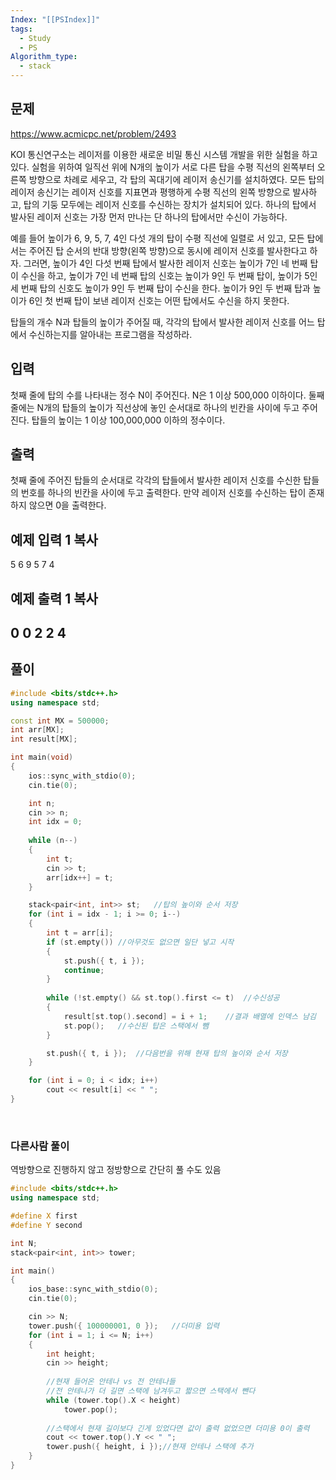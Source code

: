 ```yaml
---
Index: "[[PSIndex]]"
tags:
  - Study
  - PS
Algorithm_type:
  - stack
---
```


## 문제
https://www.acmicpc.net/problem/2493

KOI 통신연구소는 레이저를 이용한 새로운 비밀 통신 시스템 개발을 위한 실험을 하고 있다. 실험을 위하여 일직선 위에 N개의 높이가 서로 다른 탑을 수평 직선의 왼쪽부터 오른쪽 방향으로 차례로 세우고, 각 탑의 꼭대기에 레이저 송신기를 설치하였다. 모든 탑의 레이저 송신기는 레이저 신호를 지표면과 평행하게 수평 직선의 왼쪽 방향으로 발사하고, 탑의 기둥 모두에는 레이저 신호를 수신하는 장치가 설치되어 있다. 하나의 탑에서 발사된 레이저 신호는 가장 먼저 만나는 단 하나의 탑에서만 수신이 가능하다. 

예를 들어 높이가 6, 9, 5, 7, 4인 다섯 개의 탑이 수평 직선에 일렬로 서 있고, 모든 탑에서는 주어진 탑 순서의 반대 방향(왼쪽 방향)으로 동시에 레이저 신호를 발사한다고 하자. 그러면, 높이가 4인 다섯 번째 탑에서 발사한 레이저 신호는 높이가 7인 네 번째 탑이 수신을 하고, 높이가 7인 네 번째 탑의 신호는 높이가 9인 두 번째 탑이, 높이가 5인 세 번째 탑의 신호도 높이가 9인 두 번째 탑이 수신을 한다. 높이가 9인 두 번째 탑과 높이가 6인 첫 번째 탑이 보낸 레이저 신호는 어떤 탑에서도 수신을 하지 못한다.

탑들의 개수 N과 탑들의 높이가 주어질 때, 각각의 탑에서 발사한 레이저 신호를 어느 탑에서 수신하는지를 알아내는 프로그램을 작성하라. 

## 입력

첫째 줄에 탑의 수를 나타내는 정수 N이 주어진다. N은 1 이상 500,000 이하이다. 둘째 줄에는 N개의 탑들의 높이가 직선상에 놓인 순서대로 하나의 빈칸을 사이에 두고 주어진다. 탑들의 높이는 1 이상 100,000,000 이하의 정수이다.

## 출력

첫째 줄에 주어진 탑들의 순서대로 각각의 탑들에서 발사한 레이저 신호를 수신한 탑들의 번호를 하나의 빈칸을 사이에 두고 출력한다. 만약 레이저 신호를 수신하는 탑이 존재하지 않으면 0을 출력한다.

## 예제 입력 1 복사

5
6 9 5 7 4

## 예제 출력 1 복사

0 0 2 2 4
   
---
## 풀이
```cpp
#include <bits/stdc++.h>
using namespace std;

const int MX = 500000;
int arr[MX];
int result[MX];

int main(void)
{
	ios::sync_with_stdio(0);
	cin.tie(0);

	int n;
	cin >> n;
	int idx = 0;
	
	while (n--)
	{
		int t;
		cin >> t;
		arr[idx++] = t;
	}

	stack<pair<int, int>> st;	//탑의 높이와 순서 저장
	for (int i = idx - 1; i >= 0; i--)
	{
		int t = arr[i];
		if (st.empty())	//아무것도 없으면 일단 넣고 시작
		{
			st.push({ t, i });
			continue;
		}
		
		while (!st.empty() && st.top().first <= t)	//수신성공
		{
			result[st.top().second] = i + 1;	//결과 배열에 인덱스 남김
			st.pop();	//수신된 탑은 스택에서 뺌
		}

		st.push({ t, i });	//다음번을 위해 현재 탑의 높이와 순서 저장
	}

	for (int i = 0; i < idx; i++)
		cout << result[i] << " ";
}

```
   
### 다른사람 풀이 
역방향으로 진행하지 않고 정방향으로 간단히 풀 수도 있음
```cpp
#include <bits/stdc++.h>
using namespace std;

#define X first
#define Y second

int N;
stack<pair<int, int>> tower;

int main() 
{
    ios_base::sync_with_stdio(0);
    cin.tie(0);

    cin >> N;
    tower.push({ 100000001, 0 });   //더미용 입력
    for (int i = 1; i <= N; i++)
    {
        int height;
        cin >> height;
        
        //현재 들어온 안테나 vs 전 안테나들
        //전 안테나가 더 길면 스택에 남겨두고 짧으면 스택에서 뺀다
        while (tower.top().X < height)
            tower.pop();
        
        //스택에서 현재 길이보다 긴게 있었다면 값이 출력 없었으면 더미용 0이 출력
        cout << tower.top().Y << " ";
        tower.push({ height, i });//현재 안테나 스택에 추가
    }
}

```